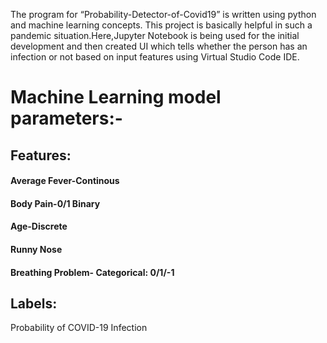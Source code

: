 The program for “Probability-Detector-of-Covid19” is written using python and machine learning concepts. This project is  basically helpful in such a pandemic situation.Here,Jupyter Notebook is being used for the initial development and then created UI which tells whether the person has an infection or not based on input features using Virtual Studio Code IDE.
# Machine Learning model parameters:-

## Features:
#### Average Fever-Continous
#### Body Pain-0/1 Binary
#### Age-Discrete
#### Runny Nose
#### Breathing Problem- Categorical: 0/1/-1
## Labels:
Probability of COVID-19 Infection
